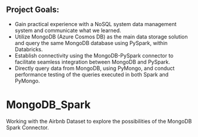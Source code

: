 ## Project Goals:
- Gain practical experience with a NoSQL system data management system and communicate what we learned.
- Utilize MongoDB (Azure Cosmos DB) as the main data storage solution and query the same MongoDB database using PySpark, within Databricks.
- Establish connectivity using the MongoDB-PySpark connector to facilitate seamless integration between MongoDB and PySpark.
- Directly query data from MongoDB, using PyMongo, and conduct performance testing of the queries executed in both Spark and PyMongo.

## 

# MongoDB_Spark
Working with the Airbnb Dataset to explore the possibilities of the MongoDB Spark Connector.
